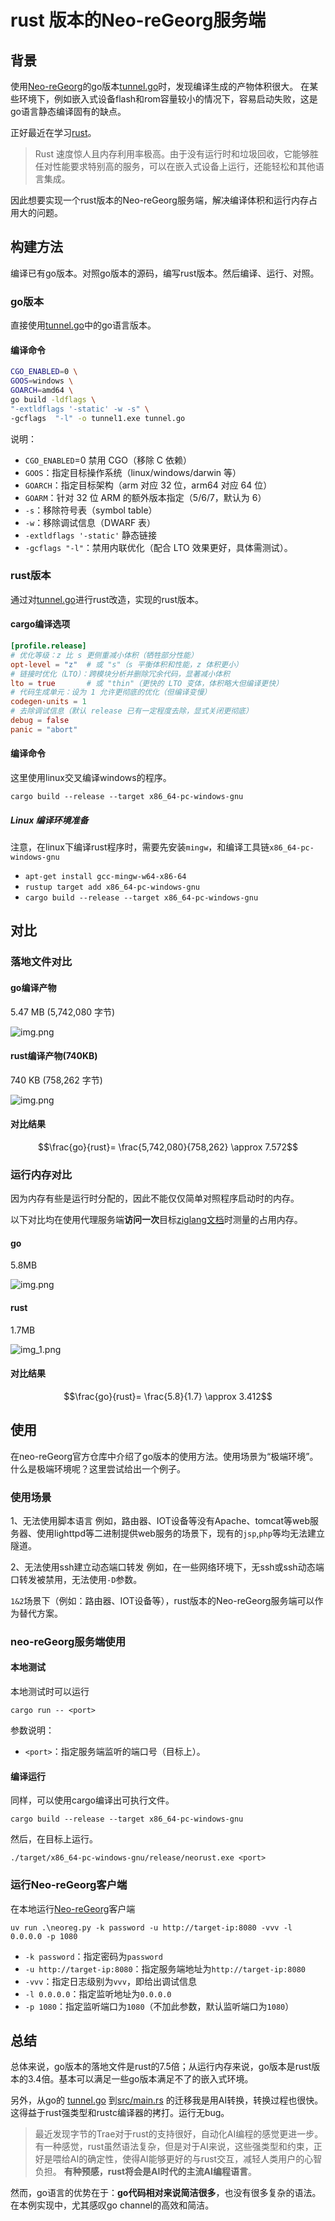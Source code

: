 # rust 版本的Neo-reGeorg服务端

## 背景
使用[Neo-reGeorg](https://github.com/L-codes/Neo-reGeorg/tree/master)的go版本[tunnel.go](https://github.com/L-codes/Neo-reGeorg/blob/master/templates/tunnel.go)时，发现编译生成的产物体积很大。
在某些环境下，例如嵌入式设备flash和rom容量较小的情况下，容易启动失败，这是go语言静态编译固有的缺点。

正好最近在学习[rust](https://www.rust-lang.org)。
> Rust 速度惊人且内存利用率极高。由于没有运行时和垃圾回收，它能够胜任对性能要求特别高的服务，可以在嵌入式设备上运行，还能轻松和其他语言集成。 

因此想要实现一个rust版本的Neo-reGeorg服务端，解决编译体积和运行内存占用大的问题。

## 构建方法
编译已有go版本。对照go版本的源码，编写rust版本。然后编译、运行、对照。
### go版本 
直接使用[tunnel.go](https://github.com/L-codes/Neo-reGeorg/blob/master/templates/tunnel.go)中的go语言版本。
#### 编译命令
```bash
CGO_ENABLED=0 \
GOOS=windows \
GOARCH=amd64 \
go build -ldflags \
"-extldflags '-static' -w -s" \
-gcflags  "-l" -o tunnel1.exe tunnel.go
```
说明：
- `CGO_ENABLED`=0 禁用 CGO（移除 C 依赖）
- `GOOS`：指定目标操作系统（linux/windows/darwin 等）
- `GOARCH`：指定目标架构（arm 对应 32 位，arm64 对应 64 位）
- `GOARM`：针对 32 位 ARM 的额外版本指定（5/6/7，默认为 6）
- `-s`：移除符号表（symbol table）
- `-w`：移除调试信息（DWARF 表）
- `-extldflags '-static'` 静态链接
- `-gcflags "-l"`：禁用内联优化（配合 LTO 效果更好，具体需测试）。

### rust版本
通过对[tunnel.go](https://github.com/L-codes/Neo-reGeorg/blob/master/templates/tunnel.go)进行rust改造，实现的rust版本。
#### cargo编译选项
```toml
[profile.release]
# 优化等级：z 比 s 更侧重减小体积（牺牲部分性能）
opt-level = "z"  # 或 "s"（s 平衡体积和性能，z 体积更小）
# 链接时优化（LTO）：跨模块分析并删除冗余代码，显著减小体积
lto = true       # 或 "thin"（更快的 LTO 变体，体积略大但编译更快）
# 代码生成单元：设为 1 允许更彻底的优化（但编译变慢）
codegen-units = 1
# 去除调试信息（默认 release 已有一定程度去除，显式关闭更彻底）
debug = false
panic = "abort"

```
#### 编译命令
这里使用linux交叉编译windows的程序。

`cargo build --release --target x86_64-pc-windows-gnu`

##### Linux 编译环境准备
注意，在linux下编译rust程序时，需要先安装`mingw`，和编译工具链`x86_64-pc-windows-gnu`
- `apt-get install gcc-mingw-w64-x86-64`
- `rustup target add x86_64-pc-windows-gnu`
- `cargo build --release --target x86_64-pc-windows-gnu`


## 对比
### 落地文件对比
#### go编译产物
5.47 MB (5,742,080 字节)

![img.png](images/img-go.png)

#### rust编译产物(740KB)
740 KB (758,262 字节)

![img.png](images/img-rust.png)

#### 对比结果
$$\frac{go}{rust}= \frac{5,742,080}{758,262} \approx 7.572$$

### 运行内存对比
因为内存有些是运行时分配的，因此不能仅仅简单对照程序启动时的内存。

以下对比均在使用代理服务端**访问一次**目标[ziglang文档](https://ziglang.org/documentation/0.14.1/)时测量的占用内存。

#### go
5.8MB 

![img.png](images/img-go-running-memory.png)
#### rust
1.7MB

![img_1.png](images/img-rust-running-memory.png)

#### 对比结果
$$\frac{go}{rust}=  \frac{5.8}{1.7} \approx 3.412$$

## 使用
在neo-reGeorg官方仓库中介绍了go版本的使用方法。使用场景为“极端环境”。什么是极端环境呢？这里尝试给出一个例子。


### 使用场景
1、无法使用脚本语言
例如，路由器、IOT设备等没有Apache、tomcat等web服务器、使用lighttpd等二进制提供web服务的场景下，现有的`jsp`,`php`等均无法建立隧道。

2、无法使用ssh建立动态端口转发
例如，在一些网络环境下，无ssh或ssh动态端口转发被禁用，无法使用`-D`参数。

`1&2`场景下（例如：路由器、IOT设备等），rust版本的Neo-reGeorg服务端可以作为替代方案。


### neo-reGeorg服务端使用

#### 本地测试

本地测试时可以运行
```
cargo run -- <port>
```
参数说明：
- `<port>`：指定服务端监听的端口号（目标上）。

#### 编译运行
同样，可以使用cargo编译出可执行文件。
```
cargo build --release --target x86_64-pc-windows-gnu
```
然后，在目标上运行。
```
./target/x86_64-pc-windows-gnu/release/neorust.exe <port>
```
### 运行Neo-reGeorg客户端
在本地运行[Neo-reGeorg](https://github.com/L-codes/Neo-reGeorg/tree/master)客户端
```
uv run .\neoreg.py -k password -u http://target-ip:8080 -vvv -l 0.0.0.0 -p 1080
```
- `-k password`：指定密码为`password`
- `-u http://target-ip:8080`：指定服务端地址为`http://target-ip:8080`
- `-vvv`：指定日志级别为`vvv`，即给出调试信息
- `-l 0.0.0.0`：指定监听地址为`0.0.0.0`
- `-p 1080`：指定监听端口为`1080`（不加此参数，默认监听端口为`1080`）



## 总结
总体来说，go版本的落地文件是rust的7.5倍；从运行内存来说，go版本是rust版本的3.4倍。基本可以满足一些go版本满足不了的嵌入式环境。

另外，从go的 [tunnel.go](https://github.com/L-codes/Neo-reGeorg/blob/master/templates/tunnel.go) 到[src/main.rs](src/main.rs) 的迁移我是用AI转换，转换过程也很快。这得益于rust强类型和rustc编译器的拷打。运行无bug。
> 最近发现字节的Trae对于rust的支持很好，自动化AI编程的感觉更进一步。有一种感觉，rust虽然语法复杂，但是对于AI来说，这些强类型和约束，正好是喂给AI的确定性，使得AI能够更好的与rust交互，减轻人类用户的心智负担。
> **有种预感，rust将会是AI时代的主流AI编程语言**。

然而，go语言的优势在于：**go代码相对来说简洁很多**，也没有很多复杂的语法。在本例实现中，尤其感叹go channel的高效和简洁。